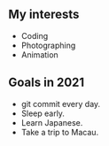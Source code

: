 ## My interests
- Coding
- Photographing
- Animation

## Goals in 2021
- git commit every day.
- Sleep early.
- Learn Japanese.
- Take a trip to Macau.
